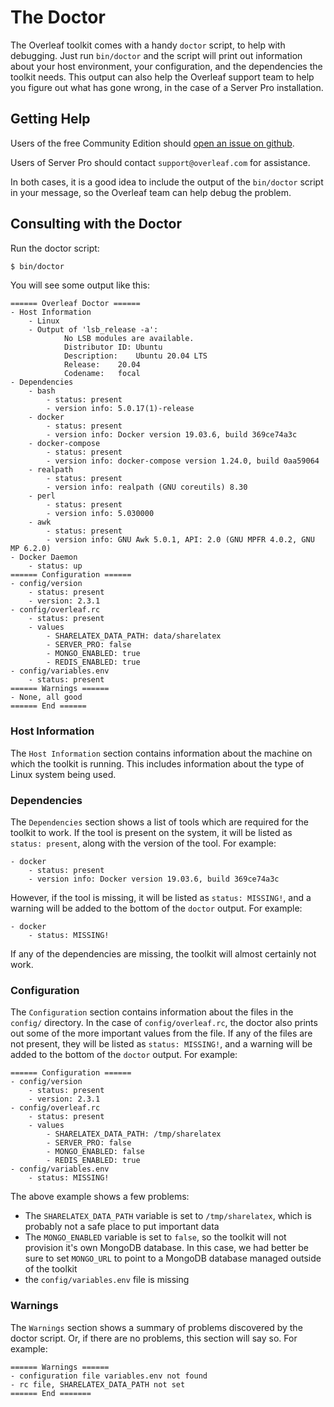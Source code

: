 # The Doctor

The Overleaf toolkit comes with a handy `doctor` script, to help with debugging. Just run `bin/doctor` and the script will print out information about your host environment, your configuration, and the dependencies the toolkit needs. This output can also help the Overleaf support team to help you figure out what has gone wrong, in the case of a Server Pro installation.


## Getting Help

Users of the free Community Edition should [open an issue on github](https://github.com/overleaf/toolkit/issues). 

Users of Server Pro should contact `support@overleaf.com` for assistance.

In both cases, it is a good idea to include the output of the `bin/doctor` script in your message, so the Overleaf team can help debug the problem.


## Consulting with the Doctor

Run the doctor script:

```sh
$ bin/doctor
```

You will see some output like this:

```
====== Overleaf Doctor ======
- Host Information
    - Linux
    - Output of 'lsb_release -a':
            No LSB modules are available.
            Distributor ID:	Ubuntu
            Description:	Ubuntu 20.04 LTS
            Release:	20.04
            Codename:	focal
- Dependencies
    - bash
        - status: present
        - version info: 5.0.17(1)-release
    - docker
        - status: present
        - version info: Docker version 19.03.6, build 369ce74a3c
    - docker-compose
        - status: present
        - version info: docker-compose version 1.24.0, build 0aa59064
    - realpath
        - status: present
        - version info: realpath (GNU coreutils) 8.30
    - perl
        - status: present
        - version info: 5.030000
    - awk
        - status: present
        - version info: GNU Awk 5.0.1, API: 2.0 (GNU MPFR 4.0.2, GNU MP 6.2.0)
- Docker Daemon
    - status: up
====== Configuration ======
- config/version
    - status: present
    - version: 2.3.1
- config/overleaf.rc
    - status: present
    - values
        - SHARELATEX_DATA_PATH: data/sharelatex
        - SERVER_PRO: false
        - MONGO_ENABLED: true
        - REDIS_ENABLED: true
- config/variables.env
    - status: present
====== Warnings ======
- None, all good
====== End ======
```


### Host Information

The `Host Information` section contains information about the machine on which the toolkit is running. This includes information about the type of Linux system being used. 


### Dependencies

The `Dependencies` section shows a list of tools which are required for the toolkit to work.
If the tool is present on the system, it will be listed as `status: present`, along with the version of the tool. For example:

```
- docker
    - status: present
    - version info: Docker version 19.03.6, build 369ce74a3c
```

However, if the tool is missing, it will be listed as `status: MISSING!`, and a warning will be added to the bottom of the `doctor` output. For example:

```
- docker
    - status: MISSING!
```

If any of the dependencies are missing, the toolkit will almost certainly not work.


### Configuration

The `Configuration` section contains information about the files in the `config/` directory. In the case of `config/overleaf.rc`, the doctor also prints out some of the more important values from the file. If any of the files are not present, they will be listed as `status: MISSING!`, and a warning will be added to the bottom of the `doctor` output. For example:

```
====== Configuration ======
- config/version
    - status: present
    - version: 2.3.1
- config/overleaf.rc
    - status: present
    - values
        - SHARELATEX_DATA_PATH: /tmp/sharelatex 
        - SERVER_PRO: false
        - MONGO_ENABLED: false
        - REDIS_ENABLED: true
- config/variables.env
    - status: MISSING!
```

The above example shows a few problems:

- The `SHARELATEX_DATA_PATH` variable is set to `/tmp/sharelatex`, which is probably not a safe place to put important data
- The `MONGO_ENABLED` variable is set to `false`, so the toolkit will not provision it's own MongoDB database. In this case, we had better be sure to set `MONGO_URL` to point to a MongoDB database managed outside of the toolkit
- the `config/variables.env` file is missing


### Warnings


The `Warnings` section shows a summary of problems discovered by the doctor script. Or, if there are no problems, this section will say so. For example:

```
====== Warnings ======
- configuration file variables.env not found
- rc file, SHARELATEX_DATA_PATH not set
====== End =======
```

